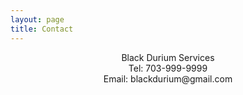 ```yaml
---
layout: page
title: Contact
---
```


<center> 
<p>Black Durium Services<br>
Tel: 703-999-9999<br>
Email: blackdurium@gmail.com</p>
</center>
